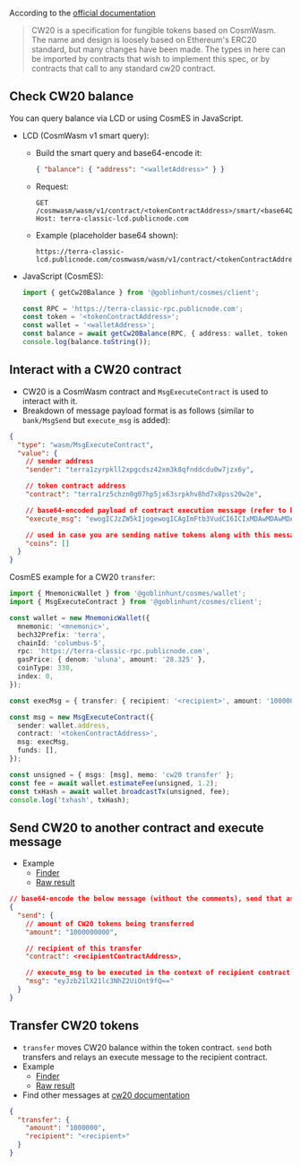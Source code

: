 According to the [official documentation](https://docs.rs/crate/cw20/1.1.0)

> CW20 is a specification for fungible tokens based on CosmWasm. The name and design is loosely based on Ethereum's ERC20 standard, but many changes have been made. The types in here can be imported by contracts that wish to implement this spec, or by contracts that call to any standard cw20 contract.

## Check CW20 balance

You can query balance via LCD or using CosmES in JavaScript.

- LCD (CosmWasm v1 smart query):

  - Build the smart query and base64-encode it:  

     ```json
     { "balance": { "address": "<walletAddress>" } }
     ```
  
  - Request:

     ```text
     GET /cosmwasm/wasm/v1/contract/<tokenContractAddress>/smart/<base64Query>
     Host: terra-classic-lcd.publicnode.com
     ```
  
  - Example (placeholder base64 shown):

     ```text
     https://terra-classic-lcd.publicnode.com/cosmwasm/wasm/v1/contract/<tokenContractAddress>/smart/eyAiYmFsYW5jZSI6IHsgImFkZHJlc3MiOiAiPHdhbGxldEFkZHJlc3M+IiB9IH0=
     ```

- JavaScript (CosmES):

  ```ts
  import { getCw20Balance } from '@goblinhunt/cosmes/client';

  const RPC = 'https://terra-classic-rpc.publicnode.com';
  const token = '<tokenContractAddress>';
  const wallet = '<walletAddress>';
  const balance = await getCw20Balance(RPC, { address: wallet, token });
  console.log(balance.toString());
  ```

## Interact with a CW20 contract

- CW20 is a CosmWasm contract and `MsgExecuteContract` is used to interact with it.
- Breakdown of message payload format is as follows (similar to `bank/MsgSend` but `execute_msg` is added):

```json
{
  "type": "wasm/MsgExecuteContract",
  "value": {
    // sender address
    "sender": "terra1zyrpkll2xpgcdsz42xm3k8qfnddcdu0w7jzx6y",

    // token contract address
    "contract": "terra1rz5chzn0g07hp5jx63srpkhv8hd7x8pss20w2e",

    // base64-encoded payload of contract execution message (refer to below)
    "execute_msg": "ewogICJzZW5kIjogewogICAgImFtb3VudCI6ICIxMDAwMDAwMDAwIiwKICAgICJjb250cmFjdCI6IDxyZWNpcGllbnRDb250cmFjdEFkZHJlc3M+LAogICAgIm1zZyI6ICJleUp6YjIxbFgyMWxjM05oWjJVaU9udDlmUT09IiAKICB9Cn0=",

    // used in case you are sending native tokens along with this message
    "coins": []
  }
}
```

CosmES example for a CW20 `transfer`:

```ts
import { MnemonicWallet } from '@goblinhunt/cosmes/wallet';
import { MsgExecuteContract } from '@goblinhunt/cosmes/client';

const wallet = new MnemonicWallet({
  mnemonic: '<mnemonic>',
  bech32Prefix: 'terra',
  chainId: 'columbus-5',
  rpc: 'https://terra-classic-rpc.publicnode.com',
  gasPrice: { denom: 'uluna', amount: '28.325' },
  coinType: 330,
  index: 0,
});

const execMsg = { transfer: { recipient: '<recipient>', amount: '1000000' } } as const;

const msg = new MsgExecuteContract({
  sender: wallet.address,
  contract: '<tokenContractAddress>',
  msg: execMsg,
  funds: [],
});

const unsigned = { msgs: [msg], memo: 'cw20 transfer' };
const fee = await wallet.estimateFee(unsigned, 1.2);
const txHash = await wallet.broadcastTx(unsigned, fee);
console.log('txhash', txHash);
```

## Send CW20 to another contract and execute message

- Example
  - [Finder](https://finder.terraclassic.community/columbus-5/tx/99CFBABE9DBC1059EF40B985D17ED9CCBA11570B28B032D4E57D527FD298F60A)
  - [Raw result](https://terra-classic-lcd.publicnode.com/cosmos/tx/v1beta1/txs/99CFBABE9DBC1059EF40B985D17ED9CCBA11570B28B032D4E57D527FD298F60A)

```json
// base64-encode the below message (without the comments), send that as `execute_msg`
{
  "send": {
    // amount of CW20 tokens being transferred
    "amount": "1000000000",

    // recipient of this transfer
    "contract": <recipientContractAddress>,

    // execute_msg to be executed in the context of recipient contract
    "msg": "eyJzb21lX21lc3NhZ2UiOnt9fQ==" 
  }
}
```

## Transfer CW20 tokens

- `transfer` moves CW20 balance within the token contract. `send` both transfers and relays an execute message to the recipient contract.
- Example
  - [Finder](https://finder.terraclassic.community/columbus-5/tx/F424552E25FDE52FEC229E04AE719A5B91D99E1088DC5F4978B263516A269FB1)
  - [Raw result](https://terra-classic-lcd.publicnode.com/cosmos/tx/v1beta1/txs/F424552E25FDE52FEC229E04AE719A5B91D99E1088DC5F4978B263516A269FB1)
- Find other messages at [cw20 documentation](https://crates.io/crates/cw20)

```json
{
  "transfer": {
    "amount": "1000000",
    "recipient": "<recipient>"
  }
}
